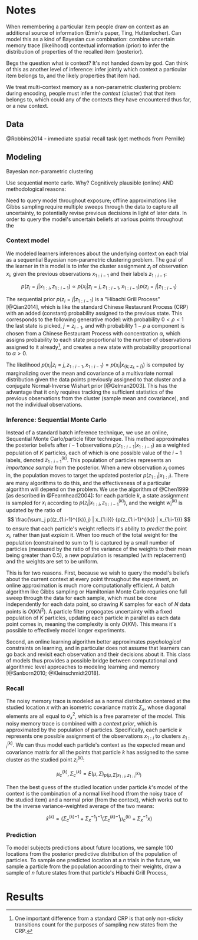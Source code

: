 # Notes

When remembering a particular item people draw on context as an additional
source of information (Emin's paper, Ting, Huttenlocher).  Can model this as a
kind of Bayesian cue combination: combine uncertain memory trace (likelihood)
contextual information (prior) to infer the distribution of properties of the
recalled item (posterior).

Begs the question what _is_ context?  It's not handed down by god.  Can think of
this as another level of inference: infer jointly which context a particular
item belongs to, and the likely properties that item had.

We treat multi-context memory as a non-parametric clustering problem: during
encoding, people must infer the _context_ (cluster) that that item belongs to,
which could any of the contexts they have encountered thus far, or a new
context.

## Data

@Robbins2014 - immediate spatial recall task (get methods from Pernille)

## Modeling

Bayesian non-parametric clustering

Use sequential monte carlo.  Why?  Cognitively plausible (online) AND
methodological reasons: 

Need to query model throughout exposure; offline approximations like Gibbs
sampling require multiple sweeps through the data to capture all uncertainty, to
potentially revise previous decisions in light of later data.  In order to query
the model's uncertain beliefs at various points throughout the 

### Context model

We modeled learners inferences about the underlying context on each trial as a
sequential Bayesian non-parametric clustering problem.  The goal of the learner
in this model is to infer the cluster assignment $z_i$ of observation $x_i$,
given the previous observations $x_{1:i-1}$ and their labels $z_{1:i-1}$:

$$p(z_i=j | x_{1:i}, z_{1:i-1}) \propto p(x_i | z_i=j, z_{1:i-1}, x_{1:i-1})
p(z_i=j | z_{1:i-1}) $$

The sequential prior $p(z_i=j | z_{1:i-1})$ is a "Hibachi Grill Process"
[@Qian2014], which is like the standard Chinese Restaurant Process (CRP) with an
added (constant) probability assigned to the previous state.  This corresponds
to the following generative model: with probability $0 < \rho < 1$ the last
state is picked, $j=z_{i-1}$, and with probability $1-\rho$ a component is
chosen from a Chinese Restaurant Process with concentration $\alpha$, which
assigns probability to each state proportional to the number of observations
assigned to it already[^counts], and creates a new state with probability
proportional to $\alpha > 0$.

[^counts]: One important difference from a standard CRP is that only non-sticky
    transitions count for the purposes of sampling new states from the CRP.

The likelihood
$p(x_i | z_i=j, z_{1:i-1}, x_{1:i-1}) = p(x_i | x_{\{k; z_k=j\}})$ is computed
by marginalizing over the mean and covariance of a multivariate normal
distribution given the data points previously assigned to that cluster and a
conjugate Normal-Inverse Wishart prior [@Gelman2003].  This has the advantage
that it only requires tracking the sufficient statistics of the previous
observations from the cluster (sample mean and covariance), and not the
individual observations.

### Inference: Sequential Monte Carlo

Instead of a standard batch inference technique, we use an online, Sequential
Monte Carlo/particle filter technique.  This method approximates the posterior
beliefs after $i-1$ observations $p(z_{1:i-1} | x_{1:i-1})$ as a weighted
population of $K$ particles, each of which is one possible value of the $i-1$
labels, denoted $z_{1:i-1}^{(k)}$.  This population of particles represents an
_importance sample_ from the posterior.  When a new observation $x_i$ comes in,
the population moves to target the updated posterior $p(z_{1:i} | x_{1:i})$.
There are many algorithms to do this, and the effectiveness of a particular
algorithm will depend on the problem.  We use the algorithm of @Chen1999 [as
described in @Fearnhead2004]: for each particle $k$, a state assignment is
sampled for $x_i$ according to $p(z_i | x_{1:i}, z^{(k)}_{1:i-1})$, and the
weight $w^{(k)}_i$ is updated by the ratio of
$$
\frac{\sum_j p((z_{1:i-1}^{(k)},j) | x_{1:i})}
     {p(z_{1:i-1}^{(k)} | x_{1:i-1})}
$$
to ensure that each particle's weight reflects it's ability to _predict_ the
point $x_i$, rather than just _explain_ it.  When too much of the total weight
for the population (constrained to sum to 1) is captured by a small number of
particles (measured by the ratio of the variance of the weights to their mean
being greater than $0.5$), a new population is resampled (with replacement) and
the weights are set to be uniform.

This is for two reasons.  First, because we wish to query the
model's beliefs about the current context at every point throughout the
experiment, an online approximation is much more computationally efficient.  A
batch algorithm like Gibbs sampling or Hamiltonian Monte Carlo requries one full
sweep through the data for each sample, which must be done independently for
each data point, so drawing $K$ samples for each of $N$ data points is
$O(KN^2)$.  A particle filter propogates uncertainty with a fixed population of
$K$ particles, updating each particle in parallel as each data point comes in,
meaning the complexity is only $O(KN)$.  This means it's possible to effectively
model longer experiments.

Second, an online learning algorithm better approximates _psychological_
constraints on learning, and in particular does not assume that learners can go
back and revisit each observation and their decisions about it.  This class of
models thus provides a possible bridge between computational and algorithmic
level approaches to modeling learning and memory [@Sanborn2010;
@Kleinschmidt2018].

### Recall

The noisy memory trace is modeled as a normal distribution centered at the
studied location $x$ with an isometric covariance matrix $\Sigma_x$, whose
diagonal elements are all equal to $\sigma^2_x$, which is a free parameter of
the model.  This noisy memory trace is combined with a _context prior_, which is
approximated by the population of particles.  Specifically, each particle $k$
represents one possible assignment of the observations $x_{1:i}$ to clusters
$z^{(k)}_{1:i}$.  We can thus model each particle's context as the expected mean
and covariance matrix for all the points that particle $k$ has assigned to the
same cluster as the studied point $z^{(k)}_i$:

$$
\mu^{(k)}_c, \Sigma^{(k)}_c = E(\mu, \Sigma)_{p(\mu, \Sigma | x_{1:i},
  z^{(k)}_{1:i})}
$$

Then the best guess of the studied location under particle $k$'s model of the
context is the combination of a normal likelihood (from the noisy trace of the
studied item) and a normal prior (from the context), which works out to be the
inverse variance-weighted average of the two means:

$$
\hat x^{(k)} = ({\Sigma^{(k)}_c}^{-1} + \Sigma_x^{-1})^{-1}
    ({\Sigma^{(k)}_c}^{-1} \mu^{(k)}_c + \Sigma_x^{-1} x)
$$

### Prediction

To model subjects predictions about future locations, we sample 100 locations
from the posterior predictive distribution of the population of particles.  To
sample one predicted location at a $n$ trials in the future, we sample a
particle from the population according to their weights, draw a sample of $n$
future states from that particle's Hibachi Grill Process, 

# Results

